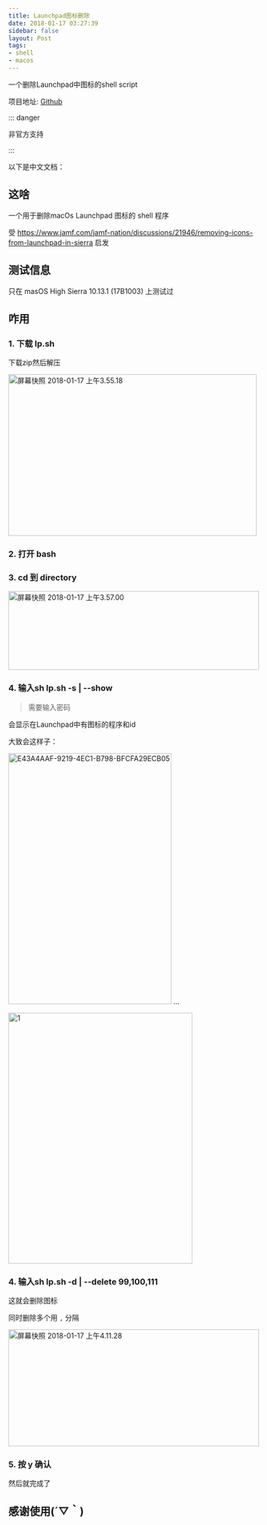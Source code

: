 ```yaml
---
title: Launchpad图标删除
date: 2018-01-17 03:27:39
sidebar: false
layout: Post
tags: 
- shell
- macos
---
```


一个删除Launchpad中图标的shell script
<!-- more --> 

项目地址: [Github](https://github.com/minatsuki-yui/Launchpad-icon-deleter)

::: danger

非官方支持

:::

以下是中文文档：


## 这啥



一个用于删除macOs  Launchpad 图标的 shell 程序

受 https://www.jamf.com/jamf-nation/discussions/21946/removing-icons-from-launchpad-in-sierra 启发

## 测试信息  



只在 masOS High Sierra 10.13.1 (17B1003) 上测试过

## 咋用


### 1. 下载 lp.sh   

下载zip然后解压

<img src="https://farm5.staticflickr.com/4664/39020988724_ae18604950.jpg" width="495" height="322" alt="屏幕快照 2018-01-17 上午3.55.18">

### 2. 打开 bash
### 3. cd 到 directory

<img src="https://farm5.staticflickr.com/4629/39020988614_9216d956c4.jpg" width="500" height="157" alt="屏幕快照 2018-01-17 上午3.57.00">

### 4. 输入sh lp.sh -s | --show 

> 需要输入密码

会显示在Launchpad中有图标的程序和id
  
大致会这样子：

<img src="https://farm5.staticflickr.com/4759/39730140741_31cbdee5c2.jpg" width="325" height="500" alt="E43A4AAF-9219-4EC1-B798-BFCFA29ECB05"></a>
...

<img src="https://farm5.staticflickr.com/4716/25858378768_2b94bf40a1.jpg" width="367" height="500" alt="1">

### 4. 输入sh lp.sh -d | --delete 99,100,111

这就会删除图标

同时删除多个用 `,` 分隔

<img src="https://farm5.staticflickr.com/4648/39020988524_776acabe32.jpg" width="500" height="233" alt="屏幕快照 2018-01-17 上午4.11.28">

### 5. 按 y 确认 

然后就完成了



## 感谢使用(´▽｀)
